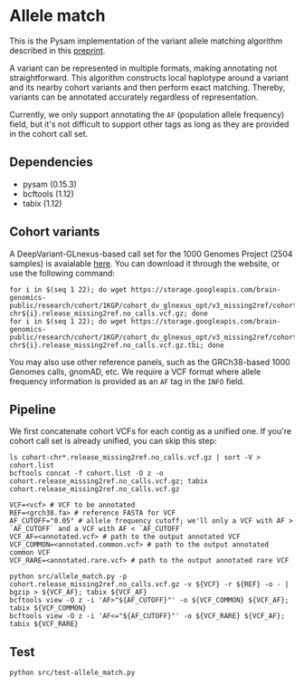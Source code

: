 # Allele match

This is the Pysam implementation of the variant allele matching algorithm described in this [preprint](https://doi.org/10.1101/2021.01.06.425550).

A variant can be represented in multiple formats, making annotating not straightforward.
This algorithm constructs local haplotype around a variant and its nearby cohort variants and then perform exact matching.
Thereby, variants can be annotated accurately regardless of representation.

Currently, we only support annotating the `AF` (population allele frequency) field, but it's not difficult to support other tags as long as they are provided in the cohort call set.

## Dependencies
- pysam (0.15.3)
- bcftools (1.12)
- tabix (1.12)


## Cohort variants
A DeepVariant-GLnexus-based call set for the 1000 Genomes Project (2504 samples) is avaialable [here](https://console.cloud.google.com/storage/browser/brain-genomics-public/research/cohort/1KGP/cohort_dv_glnexus_opt/v3_missing2ref;tab=objects?prefix=&forceOnObjectsSortingFiltering=false).
You can download it through the website, or use the following command:

```
for i in $(seq 1 22); do wget https://storage.googleapis.com/brain-genomics-public/research/cohort/1KGP/cohort_dv_glnexus_opt/v3_missing2ref/cohort-chr${i}.release_missing2ref.no_calls.vcf.gz; done
for i in $(seq 1 22); do wget https://storage.googleapis.com/brain-genomics-public/research/cohort/1KGP/cohort_dv_glnexus_opt/v3_missing2ref/cohort-chr${i}.release_missing2ref.no_calls.vcf.gz.tbi; done
```

You may also use other reference panels, such as the GRCh38-based 1000 Genomes calls, gnomAD, etc. 
We require a VCF format where allele frequency information is provided as an `AF` tag in the `INFO` field.

## Pipeline
We first concatenate cohort VCFs for each contig as a unified one. If you're cohort call set is already unified, you can skip this step:
```
ls cohort-chr*.release_missing2ref.no_calls.vcf.gz | sort -V > cohort.list
bcftools concat -f cohort.list -O z -o cohort.release_missing2ref.no_calls.vcf.gz; tabix cohort.release_missing2ref.no_calls.vcf.gz
```

```
VCF=<vcf> # VCF to be annotated
REF=<grch38.fa> # reference FASTA for VCF
AF_CUTOFF="0.05" # allele frequency cutoff; we'll only a VCF with AF > `AF_CUTOFF` and a VCF with AF < `AF_CUTOFF`
VCF_AF=<annotated.vcf> # path to the output annotated VCF
VCF_COMMON=<annotated.common.vcf> # path to the output annotated common VCF
VCF_RARE=<annotated.rare.vcf> # path to the output annotated rare VCF

python src/allele_match.py -p cohort.release_missing2ref.no_calls.vcf.gz -v ${VCF} -r ${REF} -o - | bgzip > ${VCF_AF}; tabix ${VCF_AF}
bcftools view -O z -i 'AF>"${AF_CUTOFF}"' -o ${VCF_COMMON} ${VCF_AF}; tabix ${VCF_COMMON}
bcftools view -O z -i 'AF<="${AF_CUTOFF}"' -o ${VCF_RARE} ${VCF_AF}; tabix ${VCF_RARE}
```

## Test
```
python src/test-allele_match.py
```
